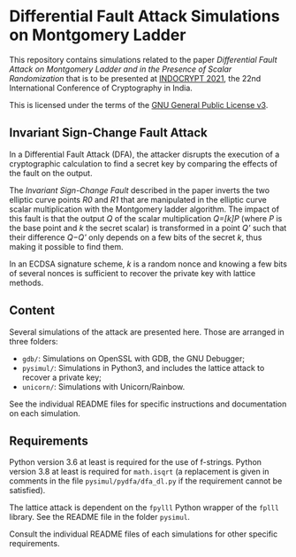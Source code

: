 # Differential Fault Attack Simulations on Montgomery Ladder

This repository contains simulations related to the paper *Differential Fault Attack on Montgomery Ladder and in the Presence of Scalar Randomization* that is to be presented at [INDOCRYPT 2021](https://indocrypt2021.lnmiit.ac.in/), the 22nd International Conference of Cryptography in India.

This is licensed under the terms of the [GNU General Public License v3](https://www.gnu.org/licenses/gpl-3.0.en.html).


## Invariant Sign-Change Fault Attack

In a Differential Fault Attack (DFA), the attacker disrupts the execution of a cryptographic calculation to find a secret key by comparing the effects of the fault on the output. 

The *Invariant Sign-Change Fault* described in the paper inverts the two elliptic curve points *R0* and *R1* that are manipulated in the elliptic curve scalar multiplication with the Montgomery ladder algorithm.
The impact of this fault is that the output *Q* of the scalar multiplication *Q=[k]P* (where *P* is the base point and *k* the secret scalar) is transformed in a point *Q'* such that their difference *Q−Q'* only depends on a few bits of the secret *k*, thus making it possible to find them.

In an ECDSA signature scheme, *k* is a random nonce and knowing a few bits of several nonces is sufficient to recover the private key with lattice methods.


## Content

Several simulations of the attack are presented here.
Those are arranged in three folders:

* `gdb/`: Simulations on OpenSSL with GDB, the GNU Debugger;
* `pysimul/`: Simulations in Python3, and includes the lattice attack to recover a private key;
* `unicorn/`: Simulations with Unicorn/Rainbow.

See the individual README files for specific instructions and documentation on each simulation.


## Requirements

Python version 3.6 at least is required for the use of f-strings.
Python version 3.8 at least is required for `math.isqrt` (a replacement is given in comments in the file `pysimul/pydfa/dfa_dl.py` if the requirement cannot be satisfied).

The lattice attack is dependent on the `fpylll` Python wrapper of the `fplll` library.
See the README file in the folder `pysimul`.

Consult the individual README files of each simulations for other specific requirements.
